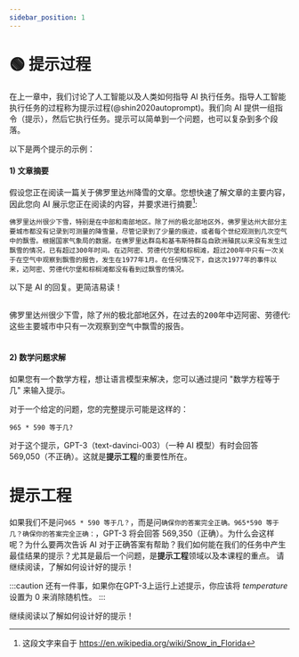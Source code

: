 ```yaml
---
sidebar_position: 1
---
```

# 🟢 提示过程

在上一章中，我们讨论了人工智能以及人类如何指导 AI 执行任务。指导人工智能执行任务的过程称为提示过程(@shin2020autoprompt)。我们向 AI 提供一组指令（提示），然后它执行任务。提示可以简单到一个问题，也可以复杂到多个段落。

以下是两个提示的示例：

#### 1) 文章摘要

假设您正在阅读一篇关于佛罗里达州降雪的文章。您想快速了解文章的主要内容，因此您向 AI 展示您正在阅读的内容，并要求进行摘要[^2]:

```
佛罗里达州很少下雪，特别是在中部和南部地区。除了州的极北部地区外，佛罗里达州大部分主要城市都没有记录到可测量的降雪量，尽管记录到了少量的痕迹，或者每个世纪观测到几次空气中的飘雪。根据国家气象局的数据，在佛罗里达群岛和基韦斯特群岛自欧洲殖民以来没有发生过飘雪的情况，已有超过300年时间。在迈阿密、劳德代尔堡和棕榈滩，超过200年中只有一次关于在空气中观察到飘雪的报告，发生在1977年1月。在任何情况下，自这次1977年的事件以来，迈阿密、劳德代尔堡和棕榈滩都没有看到过飘雪的情况。
```
以下是 AI 的回复。更简洁易读！

<pre>
<div style={{backgroundColor: '#d2f4d3'}}>
佛罗里达州很少下雪，除了州的极北部地区外，在过去的200年中迈阿密、劳德代尔堡和棕榈滩<br/>这些主要城市中只有一次观察到空气中飘雪的报告。
</div>
</pre>

#### 2) 数学问题求解

如果您有一个数学方程，想让语言模型来解决，您可以通过提问 "数学方程等于几" 来输入提示。

对于一个给定的问题，您的完整提示可能是这样的：

```
965 * 590 等于几?
```

对于这个提示，GPT-3（text-davinci-003）（一种 AI 模型）有时会回答 569,050（不正确）。这就是**提示工程**的重要性所在。

# 提示工程

如果我们不是问`965 * 590 等于几？`，而是问`确保你的答案完全正确。965*590 等于几？确保你的答案完全正确：`，GPT-3 将会回答 569,350（正确）。为什么会这样呢？为什么要两次告诉 AI 对于正确答案有帮助？我们如何能在我们的任务中产生最佳结果的提示？尤其是最后一个问题，是**提示工程**领域以及本课程的重点。
请继续阅读，了解如何设计好的提示！

:::caution 还有一件事，如果你在GPT-3上运行上述提示，你应该将 *temperature* 设置为 0 来消除随机性。 :::

继续阅读以了解如何设计好的提示！

[^2]: 这段文字来自于 https://en.wikipedia.org/wiki/Snow_in_Florida

